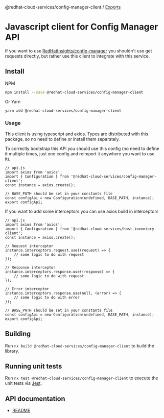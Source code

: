 @redhat-cloud-services/config-manager-client / [Exports](modules.md)

# Javascript client for Config Manager API
If you want to use [RedHatInsights/config-manager](https://github.com/RedHatInsights/config-manager) you shouldn't use get requests directly, but rather use this client to integrate with this service.

## Install
NPM
```bash
npm install --save @redhat-cloud-services/config-manager-client
```

Or Yarn
```bash
yarn add @redhat-cloud-services/config-manager-client
```

### Usage
This client is using typescript and axios. Types are distributed with this package, so no need to define or install them separately.

To correctly bootstrap this API you should use this config (no need to define it multiple times, just one config and reimport it anywhere you want to use it).
```JS
// api.js
import axios from 'axios';
import { Configuration } from '@redhat-cloud-services/config-manager-client';
const instance = axios.create();

// BASE_PATH should be set in your constants file
const configApi = new Configuration(undefined, BASE_PATH, instance);
export configApi;
```

If you want to add some interceptors you can use axios build in interceptors
```JS
// api.js
import axios from 'axios';
import { Configuration } from '@redhat-cloud-services/host-inventory-client';
const instance = axios.create();

// Request interceptor
instance.interceptors.request.use((request) => {
    // some logic to do with request
});

// Response interceptor
instance.interceptors.response.use((response) => {
    // some logic to do with request
});

// Error interceptor
instance.interceptors.response.use(null, (error) => {
    // some logic to do with error
});

// BASE_PATH should be set in your constants file
const configApi = new Configuration(undefined, BASE_PATH, instance);
export configApi;
```

## Building

Run `nx build @redhat-cloud-services/config-manager-client` to build the library.

## Running unit tests

Run `nx test @redhat-cloud-services/config-manager-client` to execute the unit tests via [Jest](https://jestjs.io).

## API documentation

* [README](doc/README.md)
